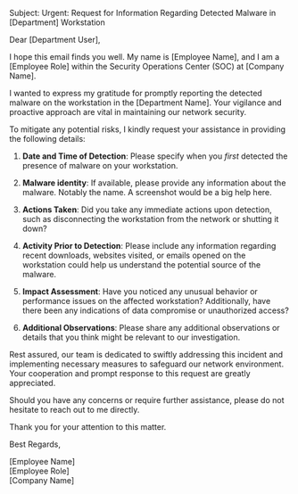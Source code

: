 Subject: Urgent: Request for Information Regarding Detected Malware in [Department] Workstation

Dear [Department User],

I hope this email finds you well. My name is [Employee Name], and I am a [Employee Role] within the Security Operations Center (SOC) at [Company Name].

I wanted to express my gratitude for promptly reporting the detected malware on the workstation in the [Department Name]. Your vigilance and proactive approach are vital in maintaining our network security.

To mitigate any potential risks, I kindly request your assistance in providing the following details:

1. **Date and Time of Detection**: Please specify when you *first* detected the presence of malware on your workstation.

2. **Malware identity**: If available, please provide any information about the malware. Notably the name. A screenshot would be a big help here.

3. **Actions Taken**: Did you take any immediate actions upon detection, such as disconnecting the workstation from the network or shutting it down?

4. **Activity Prior to Detection**: Please include any information regarding recent downloads, websites visited, or emails opened on the workstation could help us understand the potential source of the malware.

5. **Impact Assessment**: Have you noticed any unusual behavior or performance issues on the affected workstation? Additionally, have there been any indications of data compromise or unauthorized access?

6. **Additional Observations**: Please share any additional observations or details that you think might be relevant to our investigation.

Rest assured, our team is dedicated to swiftly addressing this incident and implementing necessary measures to safeguard our network environment. Your cooperation and prompt response to this request are greatly appreciated.

Should you have any concerns or require further assistance, please do not hesitate to reach out to me directly.

Thank you for your attention to this matter.

Best Regards,

[Employee Name]  
[Employee Role]  
[Company Name]